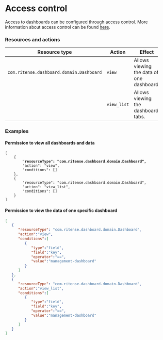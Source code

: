 # Access control

Access to dashboards can be configured through access control. More information about access control can be found [here](https://docs.valtimo.nl/features/access-control).

### Resources and actions

<table><thead><tr><th width="357">Resource type</th><th width="111">Action</th><th>Effect</th></tr></thead><tbody><tr><td><code>com.ritense.dashboard.domain.Dashboard</code></td><td><code>view</code></td><td>Allows viewing the data of one dashboard.</td></tr><tr><td></td><td><code>view_list</code></td><td>Allows viewing the dashboard tabs.</td></tr></tbody></table>

### Examples

#### Permission to view all dashboards and data

<pre class="language-json"><code class="lang-json">[
    {
<strong>        "resourceType": "com.ritense.dashboard.domain.Dashboard",
</strong>        "action": "view",
        "conditions": []
    },
    {
        "resourceType": "com.ritense.dashboard.domain.Dashboard",
        "action": "view_list",
        "conditions": []
    }
]
</code></pre>

#### Permission to view the data of one specific dashboard

```json
[
   {
      "resourceType": "com.ritense.dashboard.domain.Dashboard",
      "action":"view",
      "conditions":[
         {
            "type":"field",
            "field":"key",
            "operator":"==",
            "value":"management-dashboard"
         }
      ]
   },
   {
      "resourceType": "com.ritense.dashboard.domain.Dashboard",
      "action":"view_list",
      "conditions":[
         {
            "type":"field",
            "field":"key",
            "operator":"==",
            "value":"management-dashboard"
         }
      ]
   }
]
```
